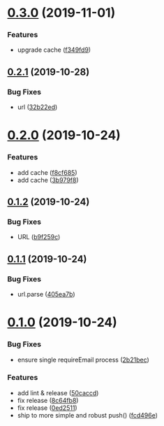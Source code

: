 # [0.3.0](https://github.com/searchfe/gulp-deploy-http-push/compare/v0.2.1...v0.3.0) (2019-11-01)


### Features

* upgrade cache ([f349fd9](https://github.com/searchfe/gulp-deploy-http-push/commit/f349fd96468c1529e954c06b7e5957471a49b84a))

## [0.2.1](https://github.com/searchfe/gulp-deploy-http-push/compare/v0.2.0...v0.2.1) (2019-10-28)


### Bug Fixes

* url ([32b22ed](https://github.com/searchfe/gulp-deploy-http-push/commit/32b22eddcd3df4619f3782fd7808217566823c43))

# [0.2.0](https://github.com/searchfe/gulp-deploy-http-push/compare/v0.1.2...v0.2.0) (2019-10-24)


### Features

* add cache ([f8cf685](https://github.com/searchfe/gulp-deploy-http-push/commit/f8cf685e22aa579fa71153d6df847747bc501c76))
* add cache ([3b979f8](https://github.com/searchfe/gulp-deploy-http-push/commit/3b979f89e1e95d20b2bff9fc9f19c46c6165b86e))

## [0.1.2](https://github.com/searchfe/gulp-deploy-http-push/compare/v0.1.1...v0.1.2) (2019-10-24)


### Bug Fixes

* URL ([b9f259c](https://github.com/searchfe/gulp-deploy-http-push/commit/b9f259cb3b0d7a26c23319e5fe48a95ff82dbb78))

## [0.1.1](https://github.com/searchfe/gulp-deploy-http-push/compare/v0.1.0...v0.1.1) (2019-10-24)


### Bug Fixes

* url.parse ([405ea7b](https://github.com/searchfe/gulp-deploy-http-push/commit/405ea7bd2fa82817252b111f8c01963d6e3e1cd2))

# [0.1.0](https://github.com/searchfe/gulp-deploy-http-push/compare/v0.0.2...v0.1.0) (2019-10-24)


### Bug Fixes

* ensure single requireEmail process ([2b21bec](https://github.com/searchfe/gulp-deploy-http-push/commit/2b21becd12ced32085d3b05bbe112bc61d024c44))


### Features

* add lint & release ([50caccd](https://github.com/searchfe/gulp-deploy-http-push/commit/50caccd2bc7993bfd0627d45417ac8c4e58d0c8d))
* fix release ([8c64fb8](https://github.com/searchfe/gulp-deploy-http-push/commit/8c64fb86a65b6aaaac4dbfdcd4d464893c026a64))
* fix release ([0ed2511](https://github.com/searchfe/gulp-deploy-http-push/commit/0ed2511ddd9a592af54b928cb63dce0864d385ba))
* ship to more simple and robust push() ([fcd496e](https://github.com/searchfe/gulp-deploy-http-push/commit/fcd496ec85095d49e0180930c23060f3e5e79c2e))

